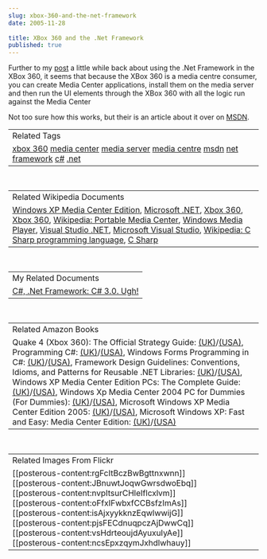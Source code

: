 ```yaml
---
slug: xbox-360-and-the-net-framework
date: 2005-11-28
 
title: XBox 360 and the .Net Framework
published: true
---
```

Further to my <a href="http://www.kinlan.co.uk/2005/11/google-search-net-framework-for-xbox.html">post</a> a little while back about using the .Net Framework in the XBox 360, it seems that because the XBox 360 is a media centre consumer, you can create Media Center applications, install them on the media server and then run the UI elements through the XBox 360 with all the logic run against the Media Center<p />Not too sure how this works, but their is an article about it over on <a href="http://msdn.microsoft.com/library/default.asp?url=/library/en-us/MedctrSDK/htm/creatinganaddin.asp">MSDN</a>.<p /><table class="TechnoratiHead TagHeader">
<tr><td>Related Tags</td></tr>
<tr class="Technorati"><td>
<a href="http://www.kinlan.co.uk/tag/xbox%20360" class="Tag" rel="tag">xbox 360</a> <a href="http://www.kinlan.co.uk/tag/media%20center" class="Tag" rel="tag">media center</a> <a href="http://www.kinlan.co.uk/tag/media%20server" class="Tag" rel="tag">media server</a> <a href="http://www.kinlan.co.uk/tag/media%20centre" class="Tag" rel="tag">media centre</a> <a href="http://www.kinlan.co.uk/tag/msdn" class="Tag" rel="tag">msdn</a> <a href="http://www.kinlan.co.uk/tag/net%20framework" class="Tag" rel="tag">net framework</a> <a href="http://www.kinlan.co.uk/tag/c%23" class="Tag" rel="tag">c#</a> <a href="http://www.kinlan.co.uk/tag/.net" class="Tag" rel="tag">.net</a>
</td></tr>
</table><br /><table class="TechnoratiHead TagHeader">
<tr><td>Related Wikipedia Documents</td></tr>
<tr class="Technorati"><td>
<a href="http://en.wikipedia.org/wiki/Windows_XP_Media_Center_Edition" class="Tag" rel="tag">Windows XP Media Center Edition</a>, <a href="http://en.wikipedia.org/wiki/Microsoft_.NET" class="Tag" rel="tag">Microsoft .NET</a>, <a href="http://en.wikipedia.org/wiki/Xbox_360" class="Tag" rel="tag">Xbox 360</a>, <a href="http://en.wikipedia.org/wiki/Hex168" class="Tag" rel="tag">Xbox 360</a>, <a href="http://en.wikipedia.org/wiki/Portable_Media_Center" class="Tag" rel="tag">Wikipedia: Portable Media Center</a>, <a href="http://en.wikipedia.org/wiki/Windows_Media_Player" class="Tag" rel="tag">Windows Media Player</a>, <a href="http://en.wikipedia.org/wiki/Visual_Studio_.NET" class="Tag" rel="tag">Visual Studio .NET</a>, <a href="http://en.wikipedia.org/wiki/Microsoft_Visual_Studio" class="Tag" rel="tag">Microsoft Visual Studio</a>, <a href="http://en.wikipedia.org/wiki/C_Sharp_programming_language" class="Tag" rel="tag">Wikipedia: C Sharp programming language</a>, <a href="http://en.wikipedia.org/wiki/C_Sharp" class="Tag" rel="tag">C Sharp</a>
</td></tr>
</table><br /><table class="TechnoratiHead TagHeader">
<tr><td>My Related Documents</td></tr>
<tr class="Technorati"><td><a href="http://www.kinlan.co.uk/2005/09/c-30-ugh.html" class="Tag" rel="tag">C#, .Net Framework: C# 3.0. Ugh!</a></td></tr>
</table><br /><table class="TechnoratiHead TagHeader">
<tr><td>Related Amazon Books</td></tr>
<tr class="Technorati"><td>Quake 4 (Xbox 360): The Official Strategy Guide: <a href="http://www.amazon.co.uk/exec/obidos/redirect?tag=cnetfra-21&amp;link_code=xm2&amp;camp=2025&amp;creative=165953&amp;path=http://www.amazon.co.uk/gp/redirect.html%253fASIN=0761552626%2526tag=cnetfra-21%2526lcode=xm2%2526cID=2025%2526ccmID=165953%2526location=/o/ASIN/0761552626%25253FSubscriptionId=0CM2PVF6VAHJQKW5G782" class="Tag" rel="tag">(UK)</a>/<a href="http://www.amazon.com/exec/obidos/redirect?tag=cnetfra-20&amp;link_code=xm2&amp;camp=2025&amp;creative=165953&amp;path=http://www.amazon.com/gp/redirect.html%253fASIN=0761552626%2526tag=cnetfra-20%2526lcode=xm2%2526cID=2025%2526ccmID=165953%2526location=/o/ASIN/0761552626%25253FSubscriptionId=0CM2PVF6VAHJQKW5G782" class="Tag" rel="tag">(USA)</a>, Programming C#: <a href="http://www.amazon.co.uk/exec/obidos/redirect?tag=cnetfra-21&amp;link_code=xm2&amp;camp=2025&amp;creative=165953&amp;path=http://www.amazon.co.uk/gp/redirect.html%253fASIN=0596006993%2526tag=cnetfra-21%2526lcode=xm2%2526cID=2025%2526ccmID=165953%2526location=/o/ASIN/0596006993%25253FSubscriptionId=0CM2PVF6VAHJQKW5G782" class="Tag" rel="tag">(UK)</a>/<a href="http://www.amazon.com/exec/obidos/redirect?tag=cnetfra-20&amp;link_code=xm2&amp;camp=2025&amp;creative=165953&amp;path=http://www.amazon.com/gp/redirect.html%253fASIN=0596006993%2526tag=cnetfra-20%2526lcode=xm2%2526cID=2025%2526ccmID=165953%2526location=/o/ASIN/0596006993%25253FSubscriptionId=0CM2PVF6VAHJQKW5G782" class="Tag" rel="tag">(USA)</a>, Windows Forms Programming in C#: <a href="http://www.amazon.co.uk/exec/obidos/redirect?tag=cnetfra-21&amp;link_code=xm2&amp;camp=2025&amp;creative=165953&amp;path=http://www.amazon.co.uk/gp/redirect.html%253fASIN=0321116208%2526tag=cnetfra-21%2526lcode=xm2%2526cID=2025%2526ccmID=165953%2526location=/o/ASIN/0321116208%25253FSubscriptionId=0CM2PVF6VAHJQKW5G782" class="Tag" rel="tag">(UK)</a>/<a href="http://www.amazon.com/exec/obidos/redirect?tag=cnetfra-20&amp;link_code=xm2&amp;camp=2025&amp;creative=165953&amp;path=http://www.amazon.com/gp/redirect.html%253fASIN=0321116208%2526tag=cnetfra-20%2526lcode=xm2%2526cID=2025%2526ccmID=165953%2526location=/o/ASIN/0321116208%25253FSubscriptionId=0CM2PVF6VAHJQKW5G782" class="Tag" rel="tag">(USA)</a>, Framework Design Guidelines: Conventions, Idioms, and Patterns for Reusable .NET Libraries: <a href="http://www.amazon.co.uk/exec/obidos/redirect?tag=cnetfra-21&amp;link_code=xm2&amp;camp=2025&amp;creative=165953&amp;path=http://www.amazon.co.uk/gp/redirect.html%253fASIN=0321246756%2526tag=cnetfra-21%2526lcode=xm2%2526cID=2025%2526ccmID=165953%2526location=/o/ASIN/0321246756%25253FSubscriptionId=0CM2PVF6VAHJQKW5G782" class="Tag" rel="tag">(UK)</a>/<a href="http://www.amazon.com/exec/obidos/redirect?tag=cnetfra-20&amp;link_code=xm2&amp;camp=2025&amp;creative=165953&amp;path=http://www.amazon.com/gp/redirect.html%253fASIN=0321246756%2526tag=cnetfra-20%2526lcode=xm2%2526cID=2025%2526ccmID=165953%2526location=/o/ASIN/0321246756%25253FSubscriptionId=0CM2PVF6VAHJQKW5G782" class="Tag" rel="tag">(USA)</a>, Windows XP Media Center Edition PCs: The Complete Guide: <a href="http://www.amazon.co.uk/exec/obidos/redirect?tag=cnetfra-21&amp;link_code=xm2&amp;camp=2025&amp;creative=165953&amp;path=http://www.amazon.co.uk/gp/redirect.html%253fASIN=0764569783%2526tag=cnetfra-21%2526lcode=xm2%2526cID=2025%2526ccmID=165953%2526location=/o/ASIN/0764569783%25253FSubscriptionId=0CM2PVF6VAHJQKW5G782" class="Tag" rel="tag">(UK)</a>/<a href="http://www.amazon.com/exec/obidos/redirect?tag=cnetfra-20&amp;link_code=xm2&amp;camp=2025&amp;creative=165953&amp;path=http://www.amazon.com/gp/redirect.html%253fASIN=0764569783%2526tag=cnetfra-20%2526lcode=xm2%2526cID=2025%2526ccmID=165953%2526location=/o/ASIN/0764569783%25253FSubscriptionId=0CM2PVF6VAHJQKW5G782" class="Tag" rel="tag">(USA)</a>, Windows Xp Media Center 2004 PC for Dummies (For Dummies): <a href="http://www.amazon.co.uk/exec/obidos/redirect?tag=cnetfra-21&amp;link_code=xm2&amp;camp=2025&amp;creative=165953&amp;path=http://www.amazon.co.uk/gp/redirect.html%253fASIN=0764543571%2526tag=cnetfra-21%2526lcode=xm2%2526cID=2025%2526ccmID=165953%2526location=/o/ASIN/0764543571%25253FSubscriptionId=0CM2PVF6VAHJQKW5G782" class="Tag" rel="tag">(UK)</a>/<a href="http://www.amazon.com/exec/obidos/redirect?tag=cnetfra-20&amp;link_code=xm2&amp;camp=2025&amp;creative=165953&amp;path=http://www.amazon.com/gp/redirect.html%253fASIN=0764543571%2526tag=cnetfra-20%2526lcode=xm2%2526cID=2025%2526ccmID=165953%2526location=/o/ASIN/0764543571%25253FSubscriptionId=0CM2PVF6VAHJQKW5G782" class="Tag" rel="tag">(USA)</a>, Microsoft Windows XP Media Center Edition 2005: <a href="http://www.amazon.co.uk/exec/obidos/redirect?tag=cnetfra-21&amp;link_code=xm2&amp;camp=2025&amp;creative=165953&amp;path=http://www.amazon.co.uk/gp/redirect.html%253fASIN=3860635662%2526tag=cnetfra-21%2526lcode=xm2%2526cID=2025%2526ccmID=165953%2526location=/o/ASIN/3860635662%25253FSubscriptionId=0CM2PVF6VAHJQKW5G782" class="Tag" rel="tag">(UK)</a>/<a href="http://www.amazon.com/exec/obidos/redirect?tag=cnetfra-20&amp;link_code=xm2&amp;camp=2025&amp;creative=165953&amp;path=http://www.amazon.com/gp/redirect.html%253fASIN=3860635662%2526tag=cnetfra-20%2526lcode=xm2%2526cID=2025%2526ccmID=165953%2526location=/o/ASIN/3860635662%25253FSubscriptionId=0CM2PVF6VAHJQKW5G782" class="Tag" rel="tag">(USA)</a>, Microsoft Windows XP: Fast and Easy: Media Center Edition: <a href="http://www.amazon.co.uk/exec/obidos/redirect?tag=cnetfra-21&amp;link_code=xm2&amp;camp=2025&amp;creative=165953&amp;path=http://www.amazon.co.uk/gp/redirect.html%253fASIN=1592000835%2526tag=cnetfra-21%2526lcode=xm2%2526cID=2025%2526ccmID=165953%2526location=/o/ASIN/1592000835%25253FSubscriptionId=0CM2PVF6VAHJQKW5G782" class="Tag" rel="tag">(UK)</a>/<a href="http://www.amazon.com/exec/obidos/redirect?tag=cnetfra-20&amp;link_code=xm2&amp;camp=2025&amp;creative=165953&amp;path=http://www.amazon.com/gp/redirect.html%253fASIN=1592000835%2526tag=cnetfra-20%2526lcode=xm2%2526cID=2025%2526ccmID=165953%2526location=/o/ASIN/1592000835%25253FSubscriptionId=0CM2PVF6VAHJQKW5G782" class="Tag" rel="tag">(USA)</a>
</td></tr>
</table><br /><table class="TechnoratiHead TagHeader">
<tr><td>Related Images From Flickr</td></tr>
<tr class="Technorati"><td>
<span style="float: left;">[[posterous-content:rgFcItBczBwBgttnxwnn]]</span><span style="float: left;">[[posterous-content:JBnuwtJoqwGwrsdwoEbq]]</span><span style="float: left;">[[posterous-content:nvpItsurCHleIflcxlvm]]</span><span style="float: left;">[[posterous-content:oFfxIFwbxfCCBsfzImAs]]</span><span style="float: left;">[[posterous-content:isAjxyykknzEqwlwwijG]]</span><span style="float: left;">[[posterous-content:pjsFECdnuqpczAjDwwCq]]</span><span style="float: left;">[[posterous-content:vsHdrteoujdAyuxuIyAe]]</span><span style="float: left;">[[posterous-content:ncsEpxzqymJxhdlwhauy]]</span>
</td></tr>
</table>

